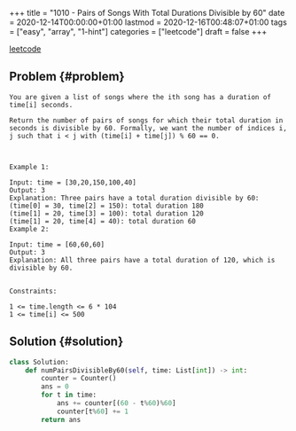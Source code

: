 +++
title = "1010 - Pairs of Songs With Total Durations Divisible by 60"
date = 2020-12-14T00:00:00+01:00
lastmod = 2020-12-16T00:48:07+01:00
tags = ["easy", "array", "1-hint"]
categories = ["leetcode"]
draft = false
+++

[leetcode](https://leetcode.com/problems/pairs-of-songs-with-total-durations-divisible-by-60/)


## Problem {#problem}

```text
You are given a list of songs where the ith song has a duration of time[i] seconds.

Return the number of pairs of songs for which their total duration in seconds is divisible by 60. Formally, we want the number of indices i, j such that i < j with (time[i] + time[j]) % 60 == 0.



Example 1:

Input: time = [30,20,150,100,40]
Output: 3
Explanation: Three pairs have a total duration divisible by 60:
(time[0] = 30, time[2] = 150): total duration 180
(time[1] = 20, time[3] = 100): total duration 120
(time[1] = 20, time[4] = 40): total duration 60
Example 2:

Input: time = [60,60,60]
Output: 3
Explanation: All three pairs have a total duration of 120, which is divisible by 60.


Constraints:

1 <= time.length <= 6 * 104
1 <= time[i] <= 500
```


## Solution {#solution}

```python
class Solution:
    def numPairsDivisibleBy60(self, time: List[int]) -> int:
        counter = Counter()
        ans = 0
        for t in time:
            ans += counter[(60 - t%60)%60]
            counter[t%60] += 1
        return ans
```
